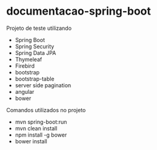 # documentacao-spring-boot
Projeto de teste utilizando 
+ Spring Boot 
+ Spring Security
+ Spring Data JPA
+ Thymeleaf
+ Firebird 
+ bootstrap 
+ bootstrap-table 
+ server side pagination
+ angular 
+ bower

Comandos utilizados no projeto
+ mvn spring-boot:run
+ mvn clean install
+ npm install -g bower
+ bower install
